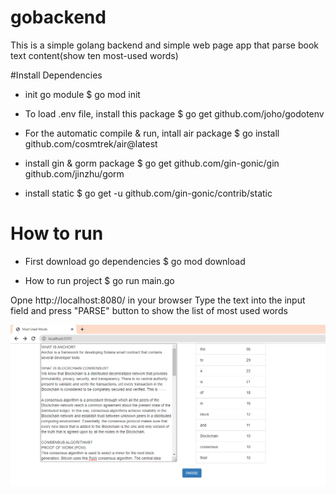 # gobackend
This is a simple golang backend and simple web page app that parse book text content(show ten most-used words)

#Install Dependencies
- init go module
$ go mod init 

- To load .env file, install this package
$ go get github.com/joho/godotenv

- For the automatic compile & run, intall air package
$ go install github.com/cosmtrek/air@latest

- install gin & gorm package
$ go get github.com/gin-gonic/gin github.com/jinzhu/gorm

- install static
$ go get -u github.com/gin-gonic/contrib/static

# How to run
- First download go dependencies
$ go mod download

- How to run project 
$ go run main.go

Opne http://localhost:8080/ in your browser
Type the text into the input field and press "PARSE" button to show the list of most used words

![This is an image](https://github.com/ittechman101/gobackend/blob/main/screenshot.PNG)

